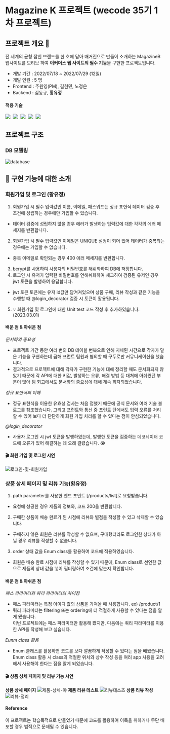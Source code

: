 # Magazine K 프로젝트 (wecode 35기 1차 프로젝트)
## 프로젝트 개요 :speech_balloon:

전 세계의 균형 잡힌 브랜드를 한 호에 담아 매거진으로 만들어 소개하는 MagazineB 웹사이트를 모티브 하여 **이커머스 웹 사이트의 필수 기능**을 구현한 프로젝트입니다.

- 개발 기간 : 2022/07/18 ~ 2022/07/29 (12일)
- 개발 인원 : 5 명
- Frontend : 주원영(PM), 길현민, 노정은
- Backend  : 김동규, **황유정**

#### 적용 기술
<img src="https://img.shields.io/badge/Python-3776AB?style=for-the-badge&logo=Python&logoColor=white"/>&nbsp;
<img src="https://img.shields.io/badge/Django-092E20?style=for-the-badge&logo=Django&logoColor=white"/>&nbsp;
<img src="https://img.shields.io/badge/MySQL-4479A1?style=for-the-badge&logo=MySQL&logoColor=white"/>&nbsp;
<img src="https://img.shields.io/badge/Postman-FF6C37?style=for-the-badge&logo=Postman&logoColor=white"/>&nbsp;
<img src="https://img.shields.io/badge/aws-232F3E?style=for-the-badge&logo=Amazon AWS&logoColor=white">&nbsp;

## 프로젝트 구조
### DB 모델링
![database](Screenshot%20from%202022-07-30%2013-31-31.png)

## 📄 구현 기능에 대한 소개

### 회원가입 및 로그인 (황유정)

1. 회원가입 시 필수 입력값인 이름, 이메일, 패스워드는 정규 표현식 데이터 검증 후 조건에 성립하는 경우에만 가입할 수 있습니다. 
  - 데이터 검증에 성립하지 않을 경우 에러가 발생하는 입력값에 대한 각각의 에러 메세지를 반환합니다.
2. 회원가입 시 필수 입력값인 이메일은 UNIQUE 설정이 되어 있어 데이터가 중복되는 경우에는 가입할 수 없습니다.
  - 중복 이메일로 확인되는 경우 400 에러 메세지를 반환합니다.
3. bcrypt를 사용하여 사용자의 비밀번호를 해쉬화하여 DB에 저장합니다.
4. 로그인 시 유저가 입력한 비밀번호를 언해쉬화하여 체크하여 검증된 유저인 경우 jwt 토큰을 발행하여 응답합니다.
  - jwt 토큰 토큰에는 유저 id값만 담겨져있으며 상품 구매, 리뷰 작성과 같은 기능을 수행할 때 @login_decorator 검증 시 토큰이 활용됩니다.
5. 💡 회원가입 및 로그인에 대한 Unit test 코드 작성 후 추가하였습니다. (2023.03.01)


#### 배운 점 & 아쉬운 점

 *문서화의 중요성*
- 프로젝트 기간 동안 여러 번의 DB 테이블 번복으로 인해 지체된 시간으로 각자가 맡은 기능을 구현하는데 급해 프런트 팀원과 협의할 때 구두로만 커뮤니케이션을 했습니다.
- 결과적으로 프로젝트에 대해 각자가 구현한 기능에 대해 정리할 때도 문서화되지 않았기 때문에 각 API에 대한 키값, 발생하는 오류, 해결 방법 등 대처에 아쉬웠던 부분이 많아 팀 회고에서도 문서화의 중요성에 대해 계속 회자되었습니다.

 *정규 표현식의 이해*
- 정규 표현식을 이용한 유효성 검사는 처음 접했기 때문에 공식 문서와 여러 기술 블로그를 참조했습니다. 그리고 프런트와 통신 중 프런트 단에서도 입력 오류를 처리할 수 있어 보다 더 단단하게 회원 가입 처리를 할 수 있다는 점이 안심되었습니다.

 *@login_decorator*
- 사용자 로그인 시 jwt 토큰을 발행하였는데, 발행한 토큰을 검증하는 데코레이터 코드에 오류가 있어 해결하는 데 오래 결렸습니다. 😭 

#### 🎬 회원 가입 및 로그인 시연

![로그인-및-회원가입](https://user-images.githubusercontent.com/94777292/223303051-19f926f7-2433-4767-8ada-8b5340c64707.gif)



### 상품 상세 페이지 및 리뷰 기능(황유정)

1. path parameter를 사용한 엔드 포인트 [/products/list]로 요청받습니다.
- 요청에 성공한 경우 제품의 정보와, 코드 200을 반환합니다.
2. 구매한 상품이 배송 완료가 된 시점에 리뷰와 별점을 작성할 수 있고 삭제할 수 있습니다.
- 구매하지 않은 회원은 리뷰를 작성할 수 없으며, 구매했더라도 로그인한 상태가 아닐 경우 리뷰를 작성할 수 없습니다.
3. order 상태 값을 Enum class를 활용하여 코드에 적용하였습니다.
- 회원은 배송 완료 시점에 리뷰를 작성할 수 있기 때문에, Enum class로 선언한 값으로 제품의 상태 값을 넣어 필터링하여 조건에 맞는지 확인합니다.

#### 배운 점 & 아쉬운 점

 *패스 파라미터와 쿼리 파라미터의 차이점*
- 패스 파라미터는 특정 아이디 값의 상품을 가져올 때 사용합니다. ex) /product/1
- 쿼리 파라미터는 filtering 또는 ordering에 더 적절하게 사용할 수 있다는 점을 알게 됐습니다. </br>이번 프로젝트에는 패스 파라미터만 활용해 봤지만, 다음에는 쿼리 파라미터를 이용한 API를 작성해 보고 싶습니다.

 *Eunm class 활용*
- Enum 클래스를 활용하면 코드를 보다 깔끔하게 작성할 수 있다는 점을 배웠습니다. Enum class 활용 시 class의 적절한 위치와 상수 작성 등을 여러 app 사용을 고려해서 사용해야 한다는 점을 알게 되었습니다.

#### 🎬 상품 상세 페이지 및 리뷰 기능 시연

**상품 상세 페이지**
![제품-상세-야](https://user-images.githubusercontent.com/94777292/223307229-c28d751f-614b-4adf-8abf-84dc869947ab.gif)
**제품 리뷰 테스트**
![리뷰테스츠](https://user-images.githubusercontent.com/94777292/223306639-1a3958b3-1d9c-4895-a102-71a28d571439.gif)
**상품 리뷰 작성**
![리뷰-정리](https://user-images.githubusercontent.com/94777292/223305983-4db87626-3941-40d4-9455-2a0d4e7ea7e9.gif)



#### Reference
이 프로젝트는 학습목적으로 만들었기 때문에 코드를 활용하여 이득을 취하거나 무단 배포할 경우 법적으로 문제될 수 있습니다.
